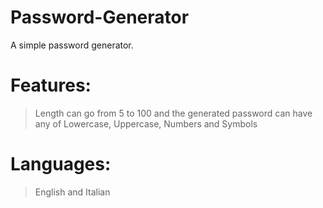 # Password-Generator
A simple password generator.

# Features:
>Length can go from 5 to 100 and the generated password can have any of Lowercase, Uppercase, Numbers and Symbols

# Languages:
>English and Italian
